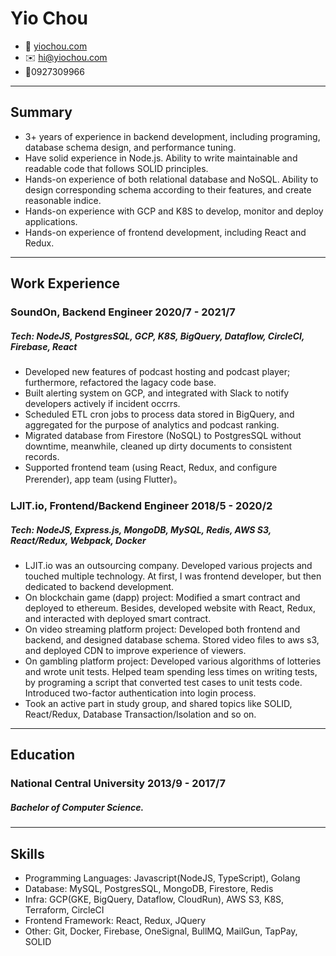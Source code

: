 <!-- The (first) h1 will be used as the <title> of the HTML page -->

# Yio Chou

<!-- The unordered list immediately after the h1 will be formatted on a single
line. It is intended to be used for contact details -->

- <span>🏡</span> [yiochou.com](http://yiochou.com)
- <span>✉️</span> <hi@yiochou.com>
- <span>📱</span>0927309966

<!-- The paragraph after the h1 and ul and before the first h2 is optional. It
is intended to be used for a short summary. -->

---

## Summary

- 3+ years of experience in backend development, including programing, database schema design, and performance tuning.
- Have solid experience in Node.js. Ability to write maintainable and readable code that follows SOLID principles.
- Hands-on experience of both relational database and NoSQL. Ability to design corresponding schema according to their features, and create reasonable indice.
- Hands-on experience with GCP and K8S to develop, monitor and deploy applications.
- Hands-on experience of frontend development, including React and Redux.

---

## Work Experience

<!-- You have to wrap the "left" and "right" half of these headings in spans by
hand -->

### <span> SoundOn, Backend Engineer </span> 2020/7 - 2021/7

##### Tech: NodeJS, PostgresSQL, GCP, K8S, BigQuery, Dataflow, CircleCI, Firebase, React

- Developed new features of podcast hosting and podcast player; furthermore, refactored the lagacy code base.
- Built alerting system on GCP, and integrated with Slack to notify developers actively if incident occrrs.
- Scheduled ETL cron jobs to process data stored in BigQuery, and aggregated for the purpose of analytics and podcast ranking.
- Migrated database from Firestore (NoSQL) to PostgresSQL without downtime, meanwhile, cleaned up dirty documents to consistent records.
- Supported frontend team (using React, Redux, and configure Prerender), app team (using Flutter)。

### <span> LJIT.io, Frontend/Backend Engineer </span> 2018/5 - 2020/2

##### Tech: NodeJS, Express.js, MongoDB, MySQL, Redis, AWS S3, React/Redux, Webpack, Docker

- LJIT.io was an outsourcing company. Developed various projects and touched multiple technology. At first, I was frontend developer, but then dedicated to backend development.
- On blockchain game (dapp) project: Modified a smart contract and deployed to ethereum. Besides, developed website with React, Redux, and interacted with deployed smart contract.
- On video streaming platform project: Developed both frontend and backend, and designed database schema. Stored video files to aws s3, and deployed CDN to improve experience of viewers.
- On gambling platform project: Developed various algorithms of lotteries and wrote unit tests. Helped team spending less times on writing tests, by programing a script that converted test cases to unit tests code. Introduced two-factor authentication into login process.
- Took an active part in study group, and shared topics like SOLID, React/Redux, Database Transaction/Isolation and so on.

---

## Education

### <span> National Central University </span> 2013/9 - 2017/7

##### **Bachelor of Computer Science**.

---

## Skills

- Programming Languages: Javascript(NodeJS, TypeScript), Golang
- Database: MySQL, PostgresSQL, MongoDB, Firestore, Redis
- Infra: GCP(GKE, BigQuery, Dataflow, CloudRun), AWS S3, K8S, Terraform, CircleCI
- Frontend Framework: React, Redux, JQuery
- Other: Git, Docker, Firebase, OneSignal, BullMQ, MailGun, TapPay, SOLID
